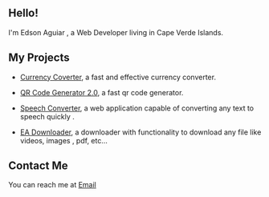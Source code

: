 ## Hello! 
I'm Edson Aguiar , a Web Developer living in Cape Verde Islands.


## My Projects
* <a href="https://currency-converter-red.vercel.app/">Currency Coverter</a>, a fast and effective currency converter.

* <a href="https://qr-code-generator-2.vercel.app/">QR Code Generator 2.0</a>, a fast qr code generator.

* <a href="">Speech Converter</a>, a web application capable of converting any text to speech quickly .
        
* <a href="">EA Downloader</a>, a downloader with functionality to download any file like videos, images , pdf, etc...

## Contact Me
You can reach me at <a href= "mailto: iamedsonaguiar@gmail.com">Email</a>


